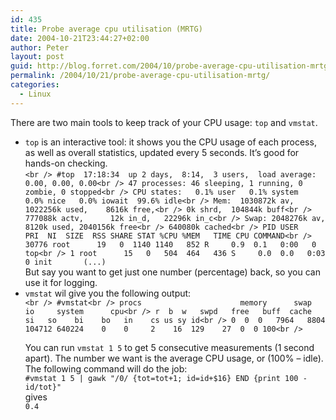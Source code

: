 ```yaml
---
id: 435
title: Probe average cpu utilisation (MRTG)
date: 2004-10-21T23:44:27+02:00
author: Peter
layout: post
guid: http://blog.forret.com/2004/10/probe-average-cpu-utilisation-mrtg/
permalink: /2004/10/21/probe-average-cpu-utilisation-mrtg/
categories:
  - Linux
---
```

There are two main tools to keep track of your CPU usage: `top` and `vmstat`.

  * `top` is an interactive tool: it shows you the CPU usage of each process, as well as overall statistics, updated every 5 seconds. It&#8217;s good for hands-on checking.  
    `<br />
#top  17:18:34  up 2 days,  8:14,  3 users,  load average: 0.00, 0.00, 0.00<br />
47 processes: 46 sleeping, 1 running, 0 zombie, 0 stopped<br />
CPU states:   0.1% user   0.1% system   0.0% nice   0.0% iowait  99.6% idle<br />
Mem:  1030872k av, 1022256k used,    8616k free,<br />
                         0k shrd,  104844k buff<br />
     777088k actv,      12k in_d,   22296k in_c<br />
Swap: 2048276k av,    8120k used, 2040156k free<br />
                                 640080k cached<br />
  PID USER     PRI  NI  SIZE  RSS SHARE STAT %CPU %MEM   TIME CPU COMMAND<br />
30776 root      19   0  1140 1140   852 R     0.9  0.1   0:00   0 top<br />
    1 root      15   0   504  464   436 S     0.0  0.0   0:03   0 init       (...)`  
    But say you want to get just one number (percentage) back, so you can use it for logging. 
  * `vmstat` wil give you the following output:  
    `<br />
#vmstat<br />
procs                      memory      swap          io     system      cpu<br />
r  b  w   swpd   free   buff  cache   si   so    bi    bo   in    cs us sy id<br />
0  0  0   7964   8804 104712 640224    0    0     2    16  129    27  0  0 100<br />
` </p> 
    You can run `vmstat 1 5` to get 5 consecutive measurements (1 second apart). The number we want is the average CPU usage, or (100% &#8211; idle). The following command will do the job:  
    `#vmstat 1 5 | gawk "/0/ {tot=tot+1; id=id+$16} END {print 100 - id/tot}"`  
    gives  
    `0.4` </li> </ul>